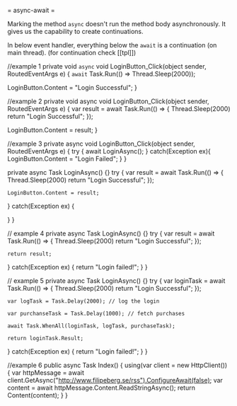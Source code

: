 = async-await =

Marking the method `async` doesn't run the method body asynchronously. It
gives us the capability to create continuations.

In below event handler, everything below the `await` is a continuation (on
main thread). (for continuation check [[tpl]])

//example 1
private void `async` void LoginButton_Click(object sender, RoutedEventArgs e) {
  `await` Task.Run(() => Thread.Sleep(2000));
  
  LoginButton.Content = "Login Successful";
}

//example 2
private void async void LoginButton_Click(object sender, RoutedEventArgs e) {
  var result = await Task.Run(() => {
    Thread.Sleep(2000)
    return "Login Successful";
  });
  
  LoginButton.Content = result;
}

//example 3
private async void LoginButton_Click(object sender, RoutedEventArgs e) {
  try {
    await LoginAsync();
  }
  catch(Exception ex){
    LoginButton.Content = "Login Failed";
  }
}

private async Task LoginAsync() {}
  try {
    var result = await Task.Run(() => {
      Thread.Sleep(2000)
      return "Login Successful";
    });
  
    LoginButton.Content = result;
  }
  catch(Exception ex) {

  }
}

// example 4
private async Task<string> LoginAsync() {}
  try {
    var result = await Task.Run(() => {
      Thread.Sleep(2000)
      return "Login Successful";
    });
  
    return result;
  }
  catch(Exception ex) {
    return "Login failed!";
  }
}


// example 5
private async Task<string> LoginAsync() {}
  try {
    var loginTask = await Task.Run(() => {
      Thread.Sleep(2000)
      return "Login Successful";
    });
    
    var logTask = Task.Delay(2000); // log the login
    
    var purchanseTask = Task.Delay(1000); // fetch purchases
    
    await Task.WhenAll(loginTask, logTask, purchaseTask);
  
    return loginTask.Result;
  }
  catch(Exception ex) {
    return "Login failed!";
  }
}

//example 6
public async Task<ActionResult> Index() {
  using(var client = new HttpClient()) {
    var httpMessage = await
    client.GetAsync("http://www.filipeberg.se/rss").ConfigureAwait(false);
    var content = await httpMessage.Content.ReadStringAsync();
    return Content(content);
  }
}
